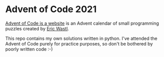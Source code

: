 # Advent of Code 2021
[Advent of Code is a website](https://adventofcode.com/) is an Advent calendar of small programming puzzles created by [Eric Wastl](http://was.tl/).

This repo contains my own solutions written in python. I've attended the Advent of Code purely for practice purposes, so don't be bothered by poorly written code :-)
